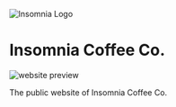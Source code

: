 ![Insomnia Logo](https://dl.dropboxusercontent.com/u/960204/simko.io/logos/insomnia-coffee-co-logo.svg)

Insomnia Coffee Co.
==================

![website preview](https://camo.githubusercontent.com/5df19b0f794e02e74d57f49d60540e47202c84b5/68747470733a2f2f646c2e64726f70626f7875736572636f6e74656e742e636f6d2f752f3936303230342f73696d6b6f2e696f2f70726f6a656374732f696e736f6d6e69612d636f666665652d636f2d73686f77636173652e6a7067)

The public website of Insomnia Coffee Co.